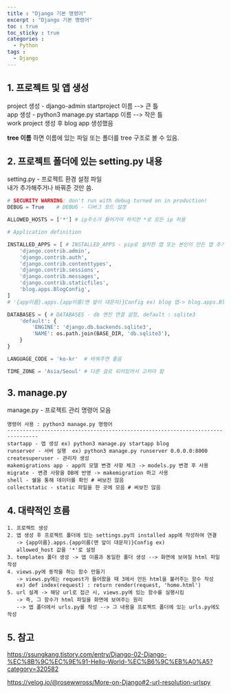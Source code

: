 ```yaml
---
title : "Django 기본 명령어"
excerpt : "Django 기본 명령어"
toc : true
toc_sticky : true
categories :
  - Python
tags :
  - Django
---
```


## 1. 프로젝트 및 앱 생성
project 생성 - django-admin startproject 이름  --> 큰 틀  
app 생성 - python3 manage.py startapp 이름   --> 작은 틀  
work project 생성 후 blog app 생성했음  

**tree 이름** 하면 이름에 있는 파일 또는 폴더를 tree 구조로 볼 수 있음. 
## 2. 프로젝트 폴더에 있는 setting.py 내용 
setting.py - 프로젝트 환경 설정 파일  
내가 추가해주거나 바꿔준 것만 씀.    
```python
# SECURITY WARNING: don't run with debug turned on in production!
DEBUG = True    # DEBUG - 디버그 모드 설정

ALLOWED_HOSTS = ['*'] # ip주소가 들어가야 하지만 *로 모든 ip 허용

# Application definition

INSTALLED_APPS = [ # INSTALLED_APPS - pip로 설치한 앱 또는 본인이 만든 앱 추가
    'django.contrib.admin',
    'django.contrib.auth',
    'django.contrib.contenttypes',
    'django.contrib.sessions',
    'django.contrib.messages',
    'django.contrib.staticfiles',
    'blog.apps.BlogConfig', 
]
# '{app이름}.apps.{app이름(맨 앞이 대문자)}Config ex) blog 앱-> blog.apps.BlogConfig

DATABASES = { # DATABASES - db 엔진 연결 설정, default : sqlite3
    'default': {
        'ENGINE': 'django.db.backends.sqlite3',
        'NAME': os.path.join(BASE_DIR, 'db.sqlite3'),
    }
}

LANGUAGE_CODE = 'ko-kr'  # 바꿔주면 좋음

TIME_ZONE = 'Asia/Seoul' # 다른 걸로 되어있어서 고처야 함
```
## 3. manage.py
manage.py - 프로젝트 관리 명령어 모음  
```
명령어 사용 : python3 manage.py 명령어
--------------------------------------------------------------------------------
startapp - 앱 생성 ex) python3 manage.py startapp blog
runserver - 서버 실행  ex) python3 manage.py runserver 0.0.0.0:8000
createsuperuser - 관리자 생성
makemigrations app - app의 모델 변경 사항 체크 -> models.py 변경 후 사용
migrate - 변경 사항을 DB에 반영 -> makemigration 하고 사용
shell - 쉘을 통해 데이터를 확인 # 써보진 않음 
collectstatic - static 파일을 한 곳에 모음 # 써보진 않음
```

## 4. 대략적인 흐름
```
1. 프로젝트 생성
2. 앱 생성 후 프로젝트 폴더에 있는 settings.py의 installed app에 작성하여 연결 
   -> {app이름}.apps.{app이름(맨 앞이 대문자)}Config ex)
   allowed_host 값을 '*'로 설정 
3. templates 폴더 생성 -> 앱 이름과 동일한 폴더 생성 --> 화면에 보여질 html 파일 작성
4. views.py에 동작을 하는 함수 만들기 
   -> views.py에는 request가 들어왔을 때 3에서 만든 html을 불러주는 함수 작성 
   ex) def index(request) : return render(request, 'home.html')
5. url 설계 -> 해당 url로 접근 시, views.py에 있는 함수를 실행시킴 
   -> 즉, 그 함수가 html 파일을 화면에 보여주는 원리 
   --> 앱 폴더에서 urls.py를 작성 --> 그 내용을 프로젝트 폴더에 있는 urls.py에도 작성
```

## 5. 참고
<a href="https://ssungkang.tistory.com/entry/Django-02-Django-%EC%8B%9C%EC%9E%91-Hello-World-%EC%B6%9C%EB%A0%A5?category=320582" target="_blank">https://ssungkang.tistory.com/entry/Django-02-Django-%EC%8B%9C%EC%9E%91-Hello-World-%EC%B6%9C%EB%A0%A5?category=320582</a>  
  
<a href="https://velog.io/@rosewwross/More-on-Django#2-url-resolution-urlspy" target="_blank">https://velog.io/@rosewwross/More-on-Django#2-url-resolution-urlspy</a>
